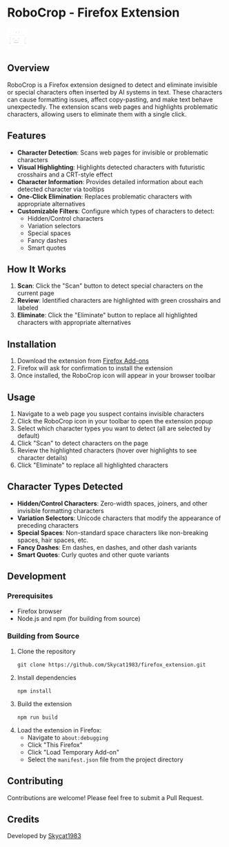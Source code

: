 # RoboCrop - Firefox Extension

![RoboCrop Logo](icons/toolbar_black.png)

## Overview

RoboCrop is a Firefox extension designed to detect and eliminate invisible or special characters often inserted by AI systems in text. These characters can cause formatting issues, affect copy-pasting, and make text behave unexpectedly. The extension scans web pages and highlights problematic characters, allowing users to eliminate them with a single click.

## Features

- **Character Detection**: Scans web pages for invisible or problematic characters
- **Visual Highlighting**: Highlights detected characters with futuristic crosshairs and a CRT-style effect
- **Character Information**: Provides detailed information about each detected character via tooltips
- **One-Click Elimination**: Replaces problematic characters with appropriate alternatives
- **Customizable Filters**: Configure which types of characters to detect:
  - Hidden/Control characters
  - Variation selectors
  - Special spaces
  - Fancy dashes
  - Smart quotes

## How It Works

1. **Scan**: Click the "Scan" button to detect special characters on the current page
2. **Review**: Identified characters are highlighted with green crosshairs and labeled
3. **Eliminate**: Click the "Eliminate" button to replace all highlighted characters with appropriate alternatives

## Installation

1. Download the extension from [Firefox Add-ons](https://addons.mozilla.org/en-US/firefox/addon/robocrop/)
2. Firefox will ask for confirmation to install the extension
3. Once installed, the RoboCrop icon will appear in your browser toolbar

## Usage

1. Navigate to a web page you suspect contains invisible characters
2. Click the RoboCrop icon in your toolbar to open the extension popup
3. Select which character types you want to detect (all are selected by default)
4. Click "Scan" to detect characters on the page
5. Review the highlighted characters (hover over highlights to see character details)
6. Click "Eliminate" to replace all highlighted characters

## Character Types Detected

- **Hidden/Control Characters**: Zero-width spaces, joiners, and other invisible formatting characters
- **Variation Selectors**: Unicode characters that modify the appearance of preceding characters
- **Special Spaces**: Non-standard space characters like non-breaking spaces, hair spaces, etc.
- **Fancy Dashes**: Em dashes, en dashes, and other dash variants
- **Smart Quotes**: Curly quotes and other quote variants

## Development

### Prerequisites

- Firefox browser
- Node.js and npm (for building from source)

### Building from Source

1. Clone the repository
   ```
   git clone https://github.com/Skycat1983/firefox_extension.git
   ```
2. Install dependencies
   ```
   npm install
   ```
3. Build the extension
   ```
   npm run build
   ```
4. Load the extension in Firefox:
   - Navigate to `about:debugging`
   - Click "This Firefox"
   - Click "Load Temporary Add-on"
   - Select the `manifest.json` file from the project directory

## Contributing

Contributions are welcome! Please feel free to submit a Pull Request.

## Credits

Developed by [Skycat1983](https://github.com/Skycat1983)
